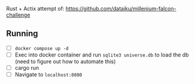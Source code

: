 Rust + Actix attempt of: https://github.com/dataiku/millenium-falcon-challenge

## Running
- [ ] `docker compose up -d`
- [ ] Exec into docker container and run `sqlite3 universe.db` to load the db (need to figure out how to automate this)
- [ ] cargo run
- [ ] Navigate to `localhost:8080`
